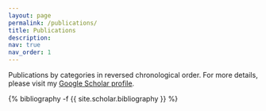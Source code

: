 ```yaml
---
layout: page
permalink: /publications/
title: Publications
description: 
nav: true
nav_order: 1
---
```


Publications by categories in reversed chronological order. For more details, please visit my [Google Scholar profile](https://scholar.google.com.au/citations?user=1CSIbMsAAAAJ&hl=en).

<!-- _pages/publications.md -->
<div class="publications">

{% bibliography -f {{ site.scholar.bibliography }} %}

</div>
